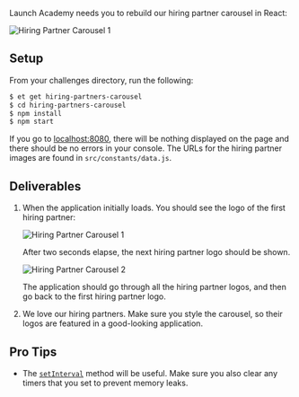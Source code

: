 Launch Academy needs you to rebuild our hiring partner carousel in React:

![Hiring Partner Carousel 1][hiring-partners-carousel-1]

## Setup
From your challenges directory, run the following:

```sh
$ et get hiring-partners-carousel
$ cd hiring-partners-carousel
$ npm install
$ npm start
```

If you go to [localhost:8080][localhost-8080], there will be nothing displayed
on the page and there should be no errors in your console. The URLs for the
hiring partner images are found in `src/constants/data.js`.

## Deliverables

1. When the application initially loads. You should see the logo of the first
   hiring partner:

   ![Hiring Partner Carousel 1][hiring-partners-carousel-1]

   After two seconds elapse, the next hiring partner logo should be shown.

   ![Hiring Partner Carousel 2][hiring-partners-carousel-2]

   The application should go through all the hiring partner logos, and then
   go back to the first hiring partner logo.

2. We love our hiring partners. Make sure you style the carousel, so their
   logos are featured in a good-looking application.

## Pro Tips
* The [`setInterval`][mdn-setinterval] method will be useful. Make sure you
  also clear any timers that you set to prevent memory leaks.

[hiring-partners-carousel-1]: https://s3.amazonaws.com/horizon-production/images/hiring-partners-carousel-1.png
[hiring-partners-carousel-2]: https://s3.amazonaws.com/horizon-production/images/hiring-partners-carousel-2.png
[localhost-8080]: http://localhost:8080
[mdn-setinterval]: https://developer.mozilla.org/en-US/docs/Web/API/WindowTimers/setInterval
